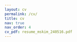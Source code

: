 ```yaml
---
layout: cv
permalink: /cv/
title: cv
nav: true
nav_order: 4
cv_pdf: resume_mskim_240516.pdf
---
```

